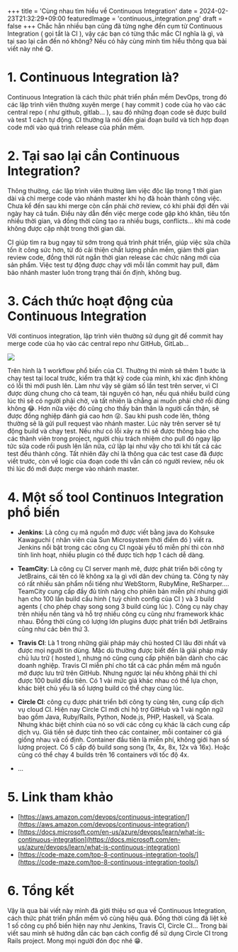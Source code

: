 +++
title = 'Cùng nhau tìm hiểu về Continuous Integration'
date = 2024-02-23T21:32:29+09:00
featuredImage = 'continuous_integration.png'
draft = false
+++
Chắc hẳn nhiều bạn cũng đã từng nghe đến cụm từ Continuous Integration ( gọi tắt là CI ), vậy các bạn có từng thắc mắc CI nghĩa là gì, và tại sao lại cần đến nó không? Nếu có hãy cùng mình tìm hiểu thông qua bài viết này nhé :yum:.

# 1. Continuous Integration là?
Continuous Integration là cách thức phát triển phần mềm DevOps, trong đó các lập trình viên thường xuyên merge ( hay commit ) code của họ vào các central repo ( như github, gitlab... ), sau đó những đoạn code sẽ được build và test 1 cách tự động. CI thường là nói đến giai đoạn build và tích hợp đoạn code mới vào quá trình release của phần mềm. 

# 2. Tại sao lại cần Continuous Integration?
Thông thường, các lập trình viên thường làm việc độc lập trong 1 thời gian dài và chỉ merge code vào nhánh master khi họ đã hoàn thành công việc. Chưa kể đến sau khi merge còn cần phải chờ review, có khi phải đợi đến vài ngày hay cả tuần. Điều này dẫn đến việc merge code gặp khó khăn, tiêu tốn nhiều thời gian, và đồng thời cũng tạo ra nhiều bugs, conflicts... khi mà code không được cập nhật trong thời gian dài. 

CI giúp tìm ra bug ngay từ sớm trong quá trình phát triển, giúp việc sửa chữa tốn ít công sức hơn, từ đó cải thiện chất lượng phần mềm, giảm thời gian review code, đồng thời rút ngắn thời gian release các chức năng mới của sản phẩm. Việc test tự động được chạy với mỗi lần commit hay pull, đảm bảo nhánh master luôn trong trạng thái ổn định, không bug.

# 3. Cách thức hoạt động của Continuous Integration
Với continuos integration, lập trình viên thường sử dụng git để commit hay merge code của họ vào các central repo như GitHub, GitLab...

![](https://cdn-images-1.medium.com/max/800/0*Ibsu7Nvvd9gyhHxO.png)

Trên hình là 1 workflow phổ biến của CI. Thường thì mình sẽ thêm 1 bước là chạy test tại local trước, kiểm tra thật kỹ code của mình, khi xác định không có lỗi thì mới push lên. Làm như vậy sẽ giảm số lần test trên server, vì CI được dùng chung cho cả team, tài nguyên có hạn, nếu quá nhiều build cùng lúc thì sẽ có người phải chờ, và tất nhiên là chẳng ai muốn phải chờ rồi đúng không :joy:. Hơn nữa việc đó cũng cho thấy bản thân là người cẩn thận, sẽ được đồng nghiệp đánh giá cao hơn :stuck_out_tongue_winking_eye:. Sau khi push code lên, thông thường sẽ là gửi pull request vào nhánh master. Lúc này trên server sẽ tự động build và chạy test. Nếu như có lỗi xảy ra thì sẽ được thông báo cho các thành viên trong project, người chịu trách nhiệm cho pull đó ngay lập tức sửa code rồi push lên lần nữa, cứ lặp lại như vậy cho tới khi tất cả các test đều thành công. Tất nhiên đây chỉ là thông qua các test case đã được viết trước, còn về logic của đoạn code thì vẫn cần có người review, nếu ok thì lúc đó mới được merge vào nhánh master.

# 4. Một số tool Continuos Integration phổ biến
* **Jenkins**: Là công cụ mã nguồn mở được viết bằng java do Kohsuke Kawaguchi ( nhân viên của Sun Microsystem thời điểm đó ) viết ra. Jenkins nổi bật trong các công cụ CI ngoài yếu tố miễn phí thì còn nhờ tính linh hoạt, nhiều plugin có thể được tích hợp 1 cách dễ dàng. 

* **TeamCity**: Là công cụ CI server mạnh mẽ, được phát triển bởi công ty JetBrains, cái tên có lẽ không xa lạ gì với dân dev chúng ta. Công ty này có rất nhiều sản phẩm nổi tiếng như WebStorm, RubyMine, ReSharper.... TeamCity cung cấp đầy đủ tính năng cho phiên bản miễn phí nhưng giới hạn cho 100 lần build cấu hình ( tuỳ chỉnh config của CI ) và 3 build agents ( cho phép chạy song song 3 build cùng lúc ). Công cụ này chạy trên nhiều nền tảng và hỗ trợ nhiều công cụ cũng như framework khác nhau. Đồng thời cũng có lượng lớn plugins được phát triển bới JetBrains cũng như các bên thứ 3.

* **Travis CI**: Là 1 trong những giải pháp máy chủ hosted CI lâu đời nhất và được mọi người tin dùng. Mặc dù thường được biết đến là giải pháp máy chủ lưu trữ ( hosted ), nhưng nó cũng cung cấp phiên bản dành cho các doanh nghiệp. Travis CI miễn phí cho tất cả các phần mềm mã nguồn mở được lưu trữ trên GitHub. Nhưng ngược lại nếu không phải thì chỉ được 100 build đầu tiên. Có 1 vài mức giá khác nhau có thể lựa chọn, khác biệt chủ yếu là số lượng build có thể chạy cùng lúc.

* **Circle CI**: công cụ được phát triển bới công ty cùng tên, cung cấp dịch vụ cloud CI. Hiện nay Circle CI mới chỉ hộ trợ GitHub và 1 vài ngôn ngữ bao gồm Java, Ruby/Rails, Python, Node.js, PHP, Haskell, và Scala. Nhưng khác biệt chính của nó so với các công cụ khác là cách cung cấp dịch vụ. Giá tiền sẽ được tính theo các container, mỗi container có giá giống nhau và cố định. Container đầu tiên là miễn phí, không giới hạn số lượng project. Có 5 cấp độ build song song (1x, 4x, 8x, 12x và 16x). Hoặc cũng có thể chạy 4 builds trên 16 containers với tốc độ 4x. 

* ...

# 5. Link tham khảo
* [https://aws.amazon.com/devops/continuous-integration/](https://aws.amazon.com/devops/continuous-integration/)
* [https://docs.microsoft.com/en-us/azure/devops/learn/what-is-continuous-integration](https://docs.microsoft.com/en-us/azure/devops/learn/what-is-continuous-integration)
* [https://code-maze.com/top-8-continuous-integration-tools/](https://code-maze.com/top-8-continuous-integration-tools/)

# 6. Tổng kết
Vậy là qua bài viết này mình đã giới thiệu sơ qua về Continuous Integration,  cách thức phát triển phần mềm vô cùng hiệu quá. Đồng thời cũng đã liệt kê 1 số công cụ phổ biến hiện nay như Jenkins, Travis CI, Circle CI... Trong bài viết sau mình sẽ hướng dẫn các bạn cách config để sử dụng Circle CI trong Rails project. Mong mọi người đón đọc nhé  :grin:.
